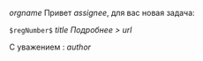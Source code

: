 $orgname$ 
Привет *$assignee$*, для вас новая задача:
 
`$regNumber$` $title$
_Подробнее >_ $url$

С уважением :
*$author$*
